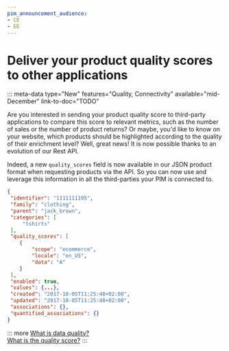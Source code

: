 ```yaml
---
pim_announcement_audience:
- CE
- EE
---
```


# Deliver your product quality scores to other applications
::: meta-data type="New" features="Quality, Connectivity" available="mid- December" link-to-doc="TODO"

Are you interested in sending your product quality score to third-party applications to compare this score to relevant metrics, such as the number of sales or the number of product returns? Or maybe, you'd like to know on your website, which products should be highlighted according to the quality of their enrichment level? Well, great news! It is now possible thanks to an evolution of our Rest API. 

Indeed, a new `quality_scores` field is now available in our JSON product format when requesting products via the API. So you can now use and leverage this information in all the third-parties your PIM is connected to.

```json
{
 "identifier": "1111111195",
 "family": "clothing",
 "parent": "jack_brown",
 "categories": [
     "tshirts"
 ],
 "quality_scores": [
    {
        "scope": "ecommerce",
        "locale": "en_US",
        "data": "A"
    }
 ],
 "enabled": true,
 "values": {...},
 "created": "2017-10-05T11:25:48+02:00",
 "updated": "2017-10-05T11:25:48+02:00",
 "associations": {},
 "quantified_associations": {}
}
```

::: more
[What is data quality?](../articles/understand-data-quality.html)  
[What is the quality score?](../articles/understand-data-quality.html#how-is-the-quality-score-calculated)
:::
